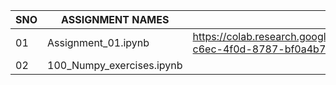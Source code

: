 |SNO| ASSIGNMENT NAMES| ASSIGNMENT LINKS|
|---|-----------------|-----------------|
|01|Assignment_01.ipynb|https://colab.research.google.com/github/sirisha5e1/rajavathsirisha/blob/main/assignments/Assignment_01.ipynb#scrollTo=e4cd5ba8-c6ec-4f0d-8787-bf0a4b7a2e22|
|02|100_Numpy_exercises.ipynb|
